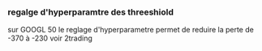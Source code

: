 ### regalge d'hyperparamtre des threeshiold

sur GOOGL 50 le reglage d'hyperparametre permet de reduire la perte de -370 à -230
voir 2trading

###
